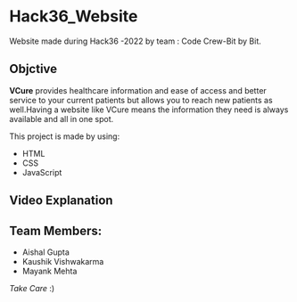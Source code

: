# Hack36_Website
Website made during Hack36 -2022 by team : Code Crew-Bit by Bit.

Objctive
-------------------------------------------------------------------------------------------------------------------------------------------------------------------------------

**VCure** provides healthcare information and ease of access and better service to your current patients but allows you to reach new patients as well.Having a website like VCure means the information they need is always available and all in one spot.

This project is made by using:

* HTML
* CSS
* JavaScript

Video Explanation
---------------------------------------------------------------------------------------------------------------------------------------------------------------------------


Team Members:
-----------------------------------------------------------------------------------------------------------------------------------------------------------------------

* Aishal Gupta
* Kaushik Vishwakarma
* Mayank Mehta

_Take Care_ :)
